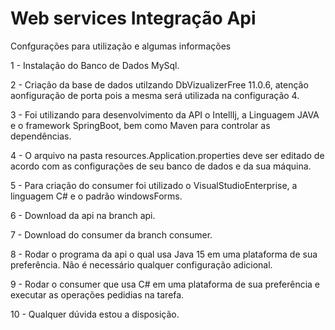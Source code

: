 # Web services Integração Api

Confgurações para utilização e algumas informações

1 - Instalação do Banco de Dados MySql.

2 - Criação da base de dados utilzando DbVizualizerFree 11.0.6, atenção aonfiguração de porta pois a mesma será utilizada na configuração 4.

3 - Foi utilizando para desenvolvimento da API o IntellIj, a Linguagem JAVA e o framework SpringBoot, bem como Maven para controlar as dependências.

4 - O arquivo na pasta resources.Application.properties deve ser editado de acordo com as configurações de seu banco de dados e da sua máquina.

5 - Para criação do consumer foi utilizado o VisualStudioEnterprise, a linguagem C# e o padrão windowsForms.

6 - Download da api na branch api.

7 - Download do consumer da branch consumer.

8 - Rodar o programa da api o qual usa Java 15 em uma plataforma de sua preferência. Não é necessário qualquer configuração adicional.

9 - Rodar o consumer que usa C# em uma plataforma de sua preferência e executar as operações pedidias na tarefa.

10 - Qualquer dúvida estou a disposição. 


